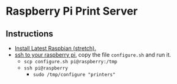 # Raspberry Pi Print Server

## Instructions

-   [Install Latest Raspbian (stretch).](https://www.raspberrypi.org/documentation/installation/installing-images/)
-   [ssh to your raspberry pi](https://www.raspberrypi.org/documentation/remote-access/ssh/), copy the file `configure.sh` and run it.
    -   `scp configure.sh pi@raspberry:/tmp`
    -   `ssh pi@raspberry`
        -   `sudo /tmp/configure "printers"`
